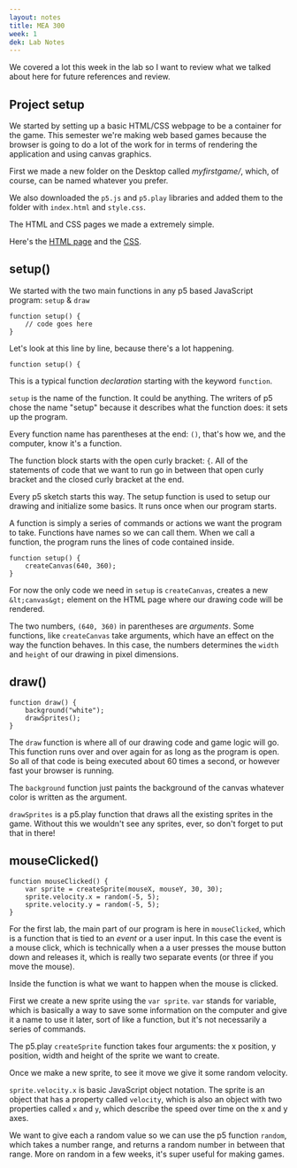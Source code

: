 ```yaml
---
layout: notes
title: MEA 300
week: 1
dek: Lab Notes
---
```


We covered a lot this week in the lab so I want to review what we talked about here for future references and review.

## Project setup
We started by setting up a basic HTML/CSS webpage to be a container for the game.  This semester we're making web based games because the browser is going to do a lot of the work for in terms of rendering the application and using canvas graphics.

First we made a new folder on the Desktop called *myfirstgame/*, which, of course, can be named whatever you prefer.

We also downloaded the `p5.js` and `p5.play` libraries and added them to the folder with `index.html` and `style.css`.

The HTML and CSS pages we made a extremely simple.

Here's the [HTML page](https://github.com/owenroberts/mea300/blob/master/week1/lab/index.html) and the [CSS](https://github.com/owenroberts/mea300/blob/master/week1/lab/style.css).


## setup()

We started with the two main functions in any p5 based JavaScript program: `setup` & `draw`




```
function setup() {
	// code goes here
}
```
Let's look at this line by line, because there's a lot happening.

```
function setup() {
```
This is a typical function *declaration* starting with the keyword `function`.

`setup` is the name of the function.  It could be anything.  The writers of p5 chose the name "setup" because it describes what the function does: it sets up the program.

Every function name has parentheses at the end: `()`, that's how we, and the computer, know it's a function.

The function block starts with the open curly bracket: `{`.  All of the statements of code that we want to run go in between that open curly bracket and the closed curly bracket at the end.

Every p5 sketch starts this way. The setup function is used to setup our drawing and initialize some basics. It runs once when our program starts.

A function is simply a series of commands or actions we want the program to take. Functions have names so we can call them. When we call a function, the program runs the lines of code contained inside.


```
function setup() {
	createCanvas(640, 360);
}
```

For now the only code we need in `setup` is `createCanvas`, creates a new `&lt;canvas&gt;` element on the HTML page where our drawing code will be rendered.

The two numbers, `(640, 360)` in parentheses are *arguments*.  Some functions, like `createCanvas` take arguments, which have an effect on the way the function behaves.  In this case, the numbers determines the `width` and `height` of our drawing in pixel dimensions.


## draw()

```
function draw() {
	background("white");
	drawSprites();
}
```

The `draw` function is where all of our drawing code and game logic will go. This function runs over and over again for as long as the program is open. So all of that code is being executed about 60 times a second, or however fast your browser is running.

The `background` function just paints the background of the canvas whatever color is written as the argument.

`drawSprites` is a p5.play function that draws all the existing sprites in the game.  Without this we wouldn't see any sprites, ever, so don't forget to put that in there!

## mouseClicked()

```
function mouseClicked() {
	var sprite = createSprite(mouseX, mouseY, 30, 30);
	sprite.velocity.x = random(-5, 5);
	sprite.velocity.y = random(-5, 5);
}
```

For the first lab, the main part of our program is here in `mouseClicked`, which is a function that is tied to an *event* or a user input.  In this case the event is a mouse click, which is technically when a a user presses the mouse button down and releases it, which is really two separate events (or three if you move the mouse).

Inside the function is what we want to happen when the mouse is clicked.

First we create a new sprite using the `var sprite`.  `var` stands for variable, which is basically a way to save some information on the computer and give it a name to use it later, sort of like a function, but it's not necessarily a series of commands.

The p5.play `createSprite` function takes four arguments: the x position, y position, width and height of the sprite we want to create.

Once we make a new sprite, to see it move we give it some random velocity.

`sprite.velocity.x` is basic JavaScript object notation.  The sprite is an object that has a property called `velocity`, which is also an object with two properties called `x` and `y`, which describe the speed over time on the x and y axes.

We want to give each a random value so we can use the p5 function `random`, which takes a number range, and returns a random number in between that range.  More on random in a few weeks, it's super useful for making games.





